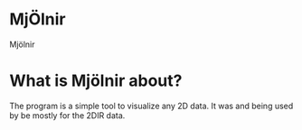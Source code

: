 # MjÖlnir
Mjölnir 
# What is Mjölnir about?
The program is a simple tool to visualize any 2D data. It was and being used by be mostly for the 2DIR data. 
